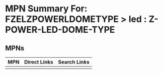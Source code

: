 



# MPN Summary For: FZELZPOWERLDOMETYPE > led : Z-POWER-LED-DOME-TYPE

## MPNs
  

|MPN|Direct Links|Search Links|
| :--- | :--- | :--- |
||||
